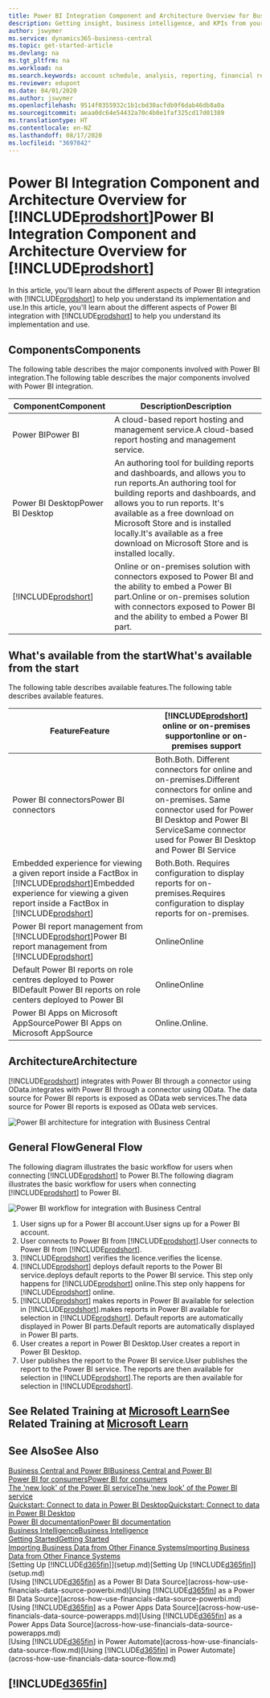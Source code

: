 ```yaml
---
title: Power BI Integration Component and Architecture Overview for Business Central| Microsoft Docs
description: Getting insight, business intelligence, and KPIs from your Business Central data is easy with the Business Central apps for Power BI.
author: jswymer
ms.service: dynamics365-business-central
ms.topic: get-started-article
ms.devlang: na
ms.tgt_pltfrm: na
ms.workload: na
ms.search.keywords: account schedule, analysis, reporting, financial report, business intelligence, KPI
ms.reviewer: edupont
ms.date: 04/01/2020
ms.author: jswymer
ms.openlocfilehash: 9514f0355932c1b1cbd30acfdb9f6dab46db8a0a
ms.sourcegitcommit: aeaa0dc64e54432a70c4b0e1faf325cd17d01389
ms.translationtype: HT
ms.contentlocale: en-NZ
ms.lasthandoff: 08/17/2020
ms.locfileid: "3697842"
---
```

# <a name="power-bi-integration-component-and-architecture-overview-for-prodshort"></a><span data-ttu-id="13df7-103">Power BI Integration Component and Architecture Overview for [!INCLUDE[prodshort](includes/prodshort.md)]</span><span class="sxs-lookup"><span data-stu-id="13df7-103">Power BI Integration Component and Architecture Overview for [!INCLUDE[prodshort](includes/prodshort.md)]</span></span>

<span data-ttu-id="13df7-104">In this article, you'll learn about the different aspects of Power BI integration with [!INCLUDE[prodshort](includes/prodshort.md)] to help you understand its implementation and use.</span><span class="sxs-lookup"><span data-stu-id="13df7-104">In this article, you'll learn about the different aspects of Power BI integration with [!INCLUDE[prodshort](includes/prodshort.md)] to help you understand its implementation and use.</span></span>

## <a name="components"></a><span data-ttu-id="13df7-105">Components</span><span class="sxs-lookup"><span data-stu-id="13df7-105">Components</span></span>

<span data-ttu-id="13df7-106">The following table describes the major components involved with Power BI integration.</span><span class="sxs-lookup"><span data-stu-id="13df7-106">The following table describes the major components involved with Power BI integration.</span></span>

|<span data-ttu-id="13df7-107">Component</span><span class="sxs-lookup"><span data-stu-id="13df7-107">Component</span></span>|<span data-ttu-id="13df7-108">Description</span><span class="sxs-lookup"><span data-stu-id="13df7-108">Description</span></span>|
|---------|-----------|
|<span data-ttu-id="13df7-109">Power BI</span><span class="sxs-lookup"><span data-stu-id="13df7-109">Power BI</span></span>|<span data-ttu-id="13df7-110">A cloud-based report hosting and management service.</span><span class="sxs-lookup"><span data-stu-id="13df7-110">A cloud-based report hosting and management service.</span></span>|
|<span data-ttu-id="13df7-111">Power BI Desktop</span><span class="sxs-lookup"><span data-stu-id="13df7-111">Power BI Desktop</span></span>|<span data-ttu-id="13df7-112">An authoring tool for building reports and dashboards, and allows you to run reports.</span><span class="sxs-lookup"><span data-stu-id="13df7-112">An authoring tool for building reports and dashboards, and allows you to run reports.</span></span> <span data-ttu-id="13df7-113">It's available as a free download on Microsoft Store and is installed locally.</span><span class="sxs-lookup"><span data-stu-id="13df7-113">It's available as a free download on Microsoft Store and is installed locally.</span></span>|
|[!INCLUDE[prodshort](includes/prodshort.md)]|<span data-ttu-id="13df7-114">Online or on-premises solution with connectors exposed to Power BI and the ability to embed a Power BI part.</span><span class="sxs-lookup"><span data-stu-id="13df7-114">Online or on-premises solution with connectors exposed to Power BI and the ability to embed a Power BI part.</span></span>|

## <a name="whats-available-from-the-start"></a><span data-ttu-id="13df7-115">What's available from the start</span><span class="sxs-lookup"><span data-stu-id="13df7-115">What's available from the start</span></span>

<span data-ttu-id="13df7-116">The following table describes available features.</span><span class="sxs-lookup"><span data-stu-id="13df7-116">The following table describes available features.</span></span>

|<span data-ttu-id="13df7-117">Feature</span><span class="sxs-lookup"><span data-stu-id="13df7-117">Feature</span></span>|[!INCLUDE[prodshort](includes/prodshort.md)] <span data-ttu-id="13df7-118">online or on-premises support</span><span class="sxs-lookup"><span data-stu-id="13df7-118">online or on-premises support</span></span>|
|-------|---------------------|
|<span data-ttu-id="13df7-119">Power BI connectors</span><span class="sxs-lookup"><span data-stu-id="13df7-119">Power BI connectors</span></span>|<span data-ttu-id="13df7-120">Both.</span><span class="sxs-lookup"><span data-stu-id="13df7-120">Both.</span></span> <span data-ttu-id="13df7-121">Different connectors for online and on-premises.</span><span class="sxs-lookup"><span data-stu-id="13df7-121">Different connectors for online and on-premises.</span></span> <span data-ttu-id="13df7-122">Same connector used for Power BI Desktop and Power BI Service</span><span class="sxs-lookup"><span data-stu-id="13df7-122">Same connector used for Power BI Desktop and Power BI Service</span></span> |
|<span data-ttu-id="13df7-123">Embedded experience for viewing a given report inside a FactBox in [!INCLUDE[prodshort](includes/prodshort.md)]</span><span class="sxs-lookup"><span data-stu-id="13df7-123">Embedded experience for viewing a given report inside a FactBox in [!INCLUDE[prodshort](includes/prodshort.md)]</span></span>|<span data-ttu-id="13df7-124">Both.</span><span class="sxs-lookup"><span data-stu-id="13df7-124">Both.</span></span> <span data-ttu-id="13df7-125">Requires configuration to display reports for on-premises.</span><span class="sxs-lookup"><span data-stu-id="13df7-125">Requires configuration to display reports for on-premises.</span></span>|
|<span data-ttu-id="13df7-126">Power BI report management from [!INCLUDE[prodshort](includes/prodshort.md)]</span><span class="sxs-lookup"><span data-stu-id="13df7-126">Power BI report management from [!INCLUDE[prodshort](includes/prodshort.md)]</span></span>|<span data-ttu-id="13df7-127">Online</span><span class="sxs-lookup"><span data-stu-id="13df7-127">Online</span></span>|
|<span data-ttu-id="13df7-128">Default Power BI reports on role centres deployed to Power BI</span><span class="sxs-lookup"><span data-stu-id="13df7-128">Default Power BI reports on role centers deployed to Power BI</span></span>|<span data-ttu-id="13df7-129">Online</span><span class="sxs-lookup"><span data-stu-id="13df7-129">Online</span></span>|
|<span data-ttu-id="13df7-130">Power BI Apps on Microsoft AppSource</span><span class="sxs-lookup"><span data-stu-id="13df7-130">Power BI Apps on Microsoft AppSource</span></span>|<span data-ttu-id="13df7-131">Online.</span><span class="sxs-lookup"><span data-stu-id="13df7-131">Online.</span></span>|

## <a name="architecture"></a><span data-ttu-id="13df7-132">Architecture</span><span class="sxs-lookup"><span data-stu-id="13df7-132">Architecture</span></span>

[!INCLUDE[prodshort](includes/prodshort.md)] <span data-ttu-id="13df7-133">integrates with Power BI through a connector using OData.</span><span class="sxs-lookup"><span data-stu-id="13df7-133">integrates with Power BI through a connector using OData.</span></span> <span data-ttu-id="13df7-134">The data source for Power BI reports is exposed as OData web services.</span><span class="sxs-lookup"><span data-stu-id="13df7-134">The data source for Power BI reports is exposed as OData web services.</span></span>

![Power BI architecture for integration with Business Central](./media/power-bi-architecture.png)

## <a name="general-flow"></a><span data-ttu-id="13df7-136">General Flow</span><span class="sxs-lookup"><span data-stu-id="13df7-136">General Flow</span></span>

<span data-ttu-id="13df7-137">The following diagram illustrates the basic workflow for users when connecting [!INCLUDE[prodshort](includes/prodshort.md)] to Power BI.</span><span class="sxs-lookup"><span data-stu-id="13df7-137">The following diagram illustrates the basic workflow for users when connecting [!INCLUDE[prodshort](includes/prodshort.md)] to Power BI.</span></span>

![Power BI workflow  for integration with Business Central](./media/power-bi-flow.png)

1. <span data-ttu-id="13df7-139">User signs up for a Power BI account.</span><span class="sxs-lookup"><span data-stu-id="13df7-139">User signs up for a Power BI account.</span></span>
2. <span data-ttu-id="13df7-140">User connects to Power BI from [!INCLUDE[prodshort](includes/prodshort.md)].</span><span class="sxs-lookup"><span data-stu-id="13df7-140">User connects to Power BI from [!INCLUDE[prodshort](includes/prodshort.md)].</span></span>
3. [!INCLUDE[prodshort](includes/prodshort.md)] <span data-ttu-id="13df7-141">verifies the licence.</span><span class="sxs-lookup"><span data-stu-id="13df7-141">verifies the license.</span></span>
4. [!INCLUDE[prodshort](includes/prodshort.md)] <span data-ttu-id="13df7-142">deploys default reports to the Power BI service.</span><span class="sxs-lookup"><span data-stu-id="13df7-142">deploys default reports to the Power BI service.</span></span> <span data-ttu-id="13df7-143">This step only happens for [!INCLUDE[prodshort](includes/prodshort.md)] online.</span><span class="sxs-lookup"><span data-stu-id="13df7-143">This step only happens for [!INCLUDE[prodshort](includes/prodshort.md)] online.</span></span>
5. [!INCLUDE[prodshort](includes/prodshort.md)] <span data-ttu-id="13df7-144">makes reports in Power BI available for selection in [!INCLUDE[prodshort](includes/prodshort.md)].</span><span class="sxs-lookup"><span data-stu-id="13df7-144">makes reports in Power BI available for selection in [!INCLUDE[prodshort](includes/prodshort.md)].</span></span> <span data-ttu-id="13df7-145">Default reports are automatically displayed in Power BI parts.</span><span class="sxs-lookup"><span data-stu-id="13df7-145">Default reports are automatically displayed in Power BI parts.</span></span>
6. <span data-ttu-id="13df7-146">User creates a report in Power BI Desktop.</span><span class="sxs-lookup"><span data-stu-id="13df7-146">User creates a report in Power BI Desktop.</span></span>
7. <span data-ttu-id="13df7-147">User publishes the report to the Power BI service.</span><span class="sxs-lookup"><span data-stu-id="13df7-147">User publishes the report to the Power BI service.</span></span> <span data-ttu-id="13df7-148">The reports are then available for selection in [!INCLUDE[prodshort](includes/prodshort.md)].</span><span class="sxs-lookup"><span data-stu-id="13df7-148">The reports are then available for selection in [!INCLUDE[prodshort](includes/prodshort.md)].</span></span>

## <a name="see-related-training-at-microsoft-learn"></a><span data-ttu-id="13df7-149">See Related Training at [Microsoft Learn](/learn/modules/configure-powerbi-excel-dynamics-365-business-central/index)</span><span class="sxs-lookup"><span data-stu-id="13df7-149">See Related Training at [Microsoft Learn](/learn/modules/configure-powerbi-excel-dynamics-365-business-central/index)</span></span>

## <a name="see-also"></a><span data-ttu-id="13df7-150">See Also</span><span class="sxs-lookup"><span data-stu-id="13df7-150">See Also</span></span>

[<span data-ttu-id="13df7-151">Business Central and Power BI</span><span class="sxs-lookup"><span data-stu-id="13df7-151">Business Central and Power BI</span></span>](admin-powerbi.md)  
[<span data-ttu-id="13df7-152">Power BI for consumers</span><span class="sxs-lookup"><span data-stu-id="13df7-152">Power BI for consumers</span></span>](/power-bi/consumer/end-user-consumer)  
[<span data-ttu-id="13df7-153">The 'new look' of the Power BI service</span><span class="sxs-lookup"><span data-stu-id="13df7-153">The 'new look' of the Power BI service</span></span>](/power-bi/service-new-look)  
[<span data-ttu-id="13df7-154">Quickstart: Connect to data in Power BI Desktop</span><span class="sxs-lookup"><span data-stu-id="13df7-154">Quickstart: Connect to data in Power BI Desktop</span></span>](/power-bi/desktop-quickstart-connect-to-data)  
[<span data-ttu-id="13df7-155">Power BI documentation</span><span class="sxs-lookup"><span data-stu-id="13df7-155">Power BI documentation</span></span>](/power-bi/)  
[<span data-ttu-id="13df7-156">Business Intelligence</span><span class="sxs-lookup"><span data-stu-id="13df7-156">Business Intelligence</span></span>](bi.md)  
[<span data-ttu-id="13df7-157">Getting Started</span><span class="sxs-lookup"><span data-stu-id="13df7-157">Getting Started</span></span>](product-get-started.md)  
[<span data-ttu-id="13df7-158">Importing Business Data from Other Finance Systems</span><span class="sxs-lookup"><span data-stu-id="13df7-158">Importing Business Data from Other Finance Systems</span></span>](across-import-data-configuration-packages.md)  
<span data-ttu-id="13df7-159">[Setting Up [!INCLUDE[d365fin](includes/d365fin_md.md)]](setup.md)</span><span class="sxs-lookup"><span data-stu-id="13df7-159">[Setting Up [!INCLUDE[d365fin](includes/d365fin_md.md)]](setup.md)</span></span>  
<span data-ttu-id="13df7-160">[Using [!INCLUDE[d365fin](includes/d365fin_md.md)] as a Power BI Data Source](across-how-use-financials-data-source-powerbi.md)</span><span class="sxs-lookup"><span data-stu-id="13df7-160">[Using [!INCLUDE[d365fin](includes/d365fin_md.md)] as a Power BI Data Source](across-how-use-financials-data-source-powerbi.md)</span></span>  
<span data-ttu-id="13df7-161">[Using [!INCLUDE[d365fin](includes/d365fin_md.md)] as a Power Apps Data Source](across-how-use-financials-data-source-powerapps.md)</span><span class="sxs-lookup"><span data-stu-id="13df7-161">[Using [!INCLUDE[d365fin](includes/d365fin_md.md)] as a Power Apps Data Source](across-how-use-financials-data-source-powerapps.md)</span></span>  
<span data-ttu-id="13df7-162">[Using [!INCLUDE[d365fin](includes/d365fin_md.md)] in Power Automate](across-how-use-financials-data-source-flow.md)</span><span class="sxs-lookup"><span data-stu-id="13df7-162">[Using [!INCLUDE[d365fin](includes/d365fin_md.md)] in Power Automate](across-how-use-financials-data-source-flow.md)</span></span>  

## [!INCLUDE[d365fin](includes/free_trial_md.md)]  
